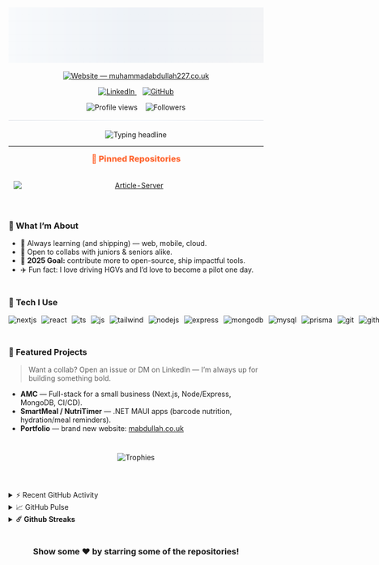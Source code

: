 <!-- HERO -->
<picture>
  <source media="(prefers-color-scheme: dark)" srcset="./assets/hero-pro-dark.svg">
  <img src="./assets/hero-pro-light.svg" alt="Muhammad Abdullah — Professional Header">
</picture>

<p align="center">
  <a href="https://muhammadabdullah227.co.uk">
    <picture>
      <source media="(prefers-color-scheme: dark)" srcset="https://img.shields.io/website?down_message=offline&label=muhammadabdullah227.co.uk&style=for-the-badge&up_message=online&url=https%3A%2F%2Fmuhammadabdullah227.co.uk&labelColor=0B1220&color=111827">
      <img alt="Website — muhammadabdullah227.co.uk"
           src="https://img.shields.io/website?down_message=offline&label=muhammadabdullah227.co.uk&style=for-the-badge&up_message=online&url=https%3A%2F%2Fmuhammadabdullah227.co.uk&labelColor=F8FAFC&color=EEF2F7">
    </picture>
  </a>
</p>
<!-- Social row (centered) -->
<p align="center">
  <!-- LinkedIn -->
  <a href="https://linkedin.com/in/muhammad-abdullah227">
    <picture>
      <source media="(prefers-color-scheme: dark)" srcset="https://img.shields.io/badge/LinkedIn-111827?logo=linkedin&logoColor=0A66C2&labelColor=0B1220">
      <img alt="LinkedIn"
           src="https://img.shields.io/badge/LinkedIn-EEF2F7?logo=linkedin&logoColor=0A66C2&labelColor=F8FAFC">
    </picture>
  </a>
&nbsp;&nbsp;
  <a href="https://github.com/MA1002643">
    <picture>
      <source media="(prefers-color-scheme: dark)" srcset="https://img.shields.io/badge/GitHub-111827?logo=github&logoColor=E5E7EB&labelColor=0B1220">
      <img alt="GitHub"
           src="https://img.shields.io/badge/GitHub-EEF2F7?logo=github&logoColor=0C1A25&labelColor=F8FAFC">
    </picture>
  </a>
</p>

<!-- Metrics row (centered, matches social colors, keeps live count) -->
<p align="center">
  <!-- Profile views (dynamic via Shields, styled to match Followers) -->
  <picture>
    <source media="(prefers-color-scheme: dark)" srcset="https://img.shields.io/badge/dynamic/xml?label=Profile%20views&style=flat&labelColor=0B1220&color=111827&query=%2F%2F*%5Blocal-name()%3D'text'%5D%5Blast()%5D&url=https%3A%2F%2Fkomarev.com%2Fghpvc%2F%3Fusername%3DMA1002643">
    <img alt="Profile views" src="https://img.shields.io/badge/dynamic/xml?label=Profile%20views&style=flat&labelColor=F8FAFC&color=EEF2F7&query=%2F%2F*%5Blocal-name()%3D'text'%5D%5Blast()%5D&url=https%3A%2F%2Fkomarev.com%2Fghpvc%2F%3Fusername%3DMA1002643">
  </picture>
  &nbsp;&nbsp;
  <!-- Followers (unchanged, colors are the reference) -->
  <picture>
    <source media="(prefers-color-scheme: dark)" srcset="https://img.shields.io/github/followers/MA1002643?label=Followers&style=flat&labelColor=0B1220&color=111827">
    <img alt="Followers" src="https://img.shields.io/github/followers/MA1002643?label=Followers&style=flat&labelColor=F8FAFC&color=EEF2F7">
  </picture>
</p>

<!-- Animated underline under socials -->
<p align="center" style="margin-top:-8px;">
  <picture>
    <source media="(prefers-color-scheme: dark)" srcset="./assets/social-underline-dark.svg">
    <img src="./assets/social-underline-light.svg" alt="" />
  </picture>
</p>

<!-- Typing headline (theme-aware colors) -->
<p align="center">
  <picture>
    <!-- Dark mode: light text -->
    <source media="(prefers-color-scheme: dark)" srcset="https://readme-typing-svg.demolab.com?font=Fira+Code&size=22&duration=2800&pause=600&center=true&vCenter=true&width=900&color=E5E7EB&lines=Building+polished+experiences+for+web%2C+mobile+%26+cloud;Obsessed+with+clean+architecture%2C+CI%2FCD%2C+and+DX;Let%E2%80%99s+ship+something+people+love+%F0%9F%9A%80">
    <!-- Light mode: dark text -->
    <img src="https://readme-typing-svg.demolab.com?font=Fira+Code&size=22&duration=2800&pause=600&center=true&vCenter=true&width=900&color=0C1A25&lines=Building+polished+experiences+for+web%2C+mobile+%26+cloud;Obsessed+with+clean+architecture%2C+CI%2FCD%2C+and+DX;Let%E2%80%99s+ship+something+people+love+%F0%9F%9A%80" alt="Typing headline" />
  </picture>
</p>

---

<!-- PINNED: START -->
<h3 align="center" style="margin:0 0 12px; color:#FF652F; font-weight:800;">📌 Pinned Repositories</h3>
<table align="center" cellspacing="0" cellpadding="0" border="0" style="border:0; border-collapse:separate; margin:0 auto;">
<tr>
<td align="center" valign="top" width="50%" style="padding:12px 24px 12px 0px; border:0;">
<a href="https://github.com/MA1002643/Article-Server">
<div style="padding:10px; box-sizing:border-box;">
<picture>
<source media="(prefers-color-scheme: dark)" srcset="https://github-readme-stats.vercel.app/api/pin/?username=MA1002643&repo=Article-Server&show_owner=false&hide_border=true&title_color=ff652f&icon_color=FFE400&cache_seconds=21600&text_color=ffffff&bg_color=0D1117">
<img alt="Article-Server" src="https://github-readme-stats.vercel.app/api/pin/?username=MA1002643&repo=Article-Server&show_owner=false&hide_border=true&title_color=ff652f&icon_color=FFE400&cache_seconds=21600&text_color=0c1a25&bg_color=ffffff" width="480" style="max-width:100%; height:auto; display:block;">
</picture>
</div>
</a>
</td>
<td align="center" valign="top" width="50%" style="padding:12px 0px 12px 24px; border:0;">
<a href="https://github.com/MA1002643/First-Year-Final-Group-Project">
<div style="padding:10px; box-sizing:border-box;">
<picture>
<source media="(prefers-color-scheme: dark)" srcset="https://github-readme-stats.vercel.app/api/pin/?username=MA1002643&repo=First-Year-Final-Group-Project&show_owner=false&hide_border=true&title_color=ff652f&icon_color=FFE400&cache_seconds=21600&text_color=ffffff&bg_color=0D1117">
<img alt="First-Year-Final-Group-Project" src="https://github-readme-stats.vercel.app/api/pin/?username=MA1002643&repo=First-Year-Final-Group-Project&show_owner=false&hide_border=true&title_color=ff652f&icon_color=FFE400&cache_seconds=21600&text_color=0c1a25&bg_color=ffffff" width="480" style="max-width:100%; height:auto; display:block;">
</picture>
</div>
</a>
</td>
</tr>
</table>
<!-- PINNED: END -->

#

### 🚀 What I’m About

- 🌱 Always learning (and shipping) — web, mobile, cloud.
- 🤝 Open to collabs with juniors & seniors alike.
- 🎯 **2025 Goal:** contribute more to open-source, ship impactful tools.
- ✈️ Fun fact: I love driving HGVs and I’d love to become a pilot one day.

#

### 🧰 Tech I Use

<!--TECH:START-->
<p align="center" style="white-space:nowrap;">
  <picture style="display:inline-block;margin:0 6px 6px 0;">
    <source media="(prefers-color-scheme: dark)" srcset="https://skillicons.dev/icons?i=nextjs&theme=dark">
    <img src="https://skillicons.dev/icons?i=nextjs" alt="nextjs" height="44">
  </picture>
  <picture style="display:inline-block;margin:0 6px 6px 0;">
    <source media="(prefers-color-scheme: dark)" srcset="https://skillicons.dev/icons?i=react&theme=dark">
    <img src="https://skillicons.dev/icons?i=react" alt="react" height="44">
  </picture>
  <picture style="display:inline-block;margin:0 6px 6px 0;">
    <source media="(prefers-color-scheme: dark)" srcset="https://skillicons.dev/icons?i=ts&theme=dark">
    <img src="https://skillicons.dev/icons?i=ts" alt="ts" height="44">
  </picture>
  <picture style="display:inline-block;margin:0 6px 6px 0;">
    <source media="(prefers-color-scheme: dark)" srcset="https://skillicons.dev/icons?i=js&theme=dark">
    <img src="https://skillicons.dev/icons?i=js" alt="js" height="44">
  </picture>
  <picture style="display:inline-block;margin:0 6px 6px 0;">
    <source media="(prefers-color-scheme: dark)" srcset="https://skillicons.dev/icons?i=tailwind&theme=dark">
    <img src="https://skillicons.dev/icons?i=tailwind" alt="tailwind" height="44">
  </picture>
  <picture style="display:inline-block;margin:0 6px 6px 0;">
    <source media="(prefers-color-scheme: dark)" srcset="https://skillicons.dev/icons?i=nodejs&theme=dark">
    <img src="https://skillicons.dev/icons?i=nodejs" alt="nodejs" height="44">
  </picture>
  <picture style="display:inline-block;margin:0 6px 6px 0;">
    <source media="(prefers-color-scheme: dark)" srcset="https://skillicons.dev/icons?i=express&theme=dark">
    <img src="https://skillicons.dev/icons?i=express" alt="express" height="44">
  </picture>
  <picture style="display:inline-block;margin:0 6px 6px 0;">
    <source media="(prefers-color-scheme: dark)" srcset="https://skillicons.dev/icons?i=mongodb&theme=dark">
    <img src="https://skillicons.dev/icons?i=mongodb" alt="mongodb" height="44">
  </picture>
  <picture style="display:inline-block;margin:0 6px 6px 0;">
    <source media="(prefers-color-scheme: dark)" srcset="https://skillicons.dev/icons?i=mysql&theme=dark">
    <img src="https://skillicons.dev/icons?i=mysql" alt="mysql" height="44">
  </picture>
  <picture style="display:inline-block;margin:0 6px 6px 0;">
    <source media="(prefers-color-scheme: dark)" srcset="https://skillicons.dev/icons?i=prisma&theme=dark">
    <img src="https://skillicons.dev/icons?i=prisma" alt="prisma" height="44">
  </picture>
  <picture style="display:inline-block;margin:0 6px 6px 0;">
    <source media="(prefers-color-scheme: dark)" srcset="https://skillicons.dev/icons?i=git&theme=dark">
    <img src="https://skillicons.dev/icons?i=git" alt="git" height="44">
  </picture>
  <picture style="display:inline-block;margin:0 6px 6px 0;">
    <source media="(prefers-color-scheme: dark)" srcset="https://skillicons.dev/icons?i=githubactions&theme=dark">
    <img src="https://skillicons.dev/icons?i=githubactions" alt="githubactions" height="44">
  </picture>
  <picture style="display:inline-block;margin:0 6px 6px 0;">
    <source media="(prefers-color-scheme: dark)" srcset="https://skillicons.dev/icons?i=vercel&theme=dark">
    <img src="https://skillicons.dev/icons?i=vercel" alt="vercel" height="44">
  </picture>
  <picture style="display:inline-block;margin:0 6px 6px 0;">
    <source media="(prefers-color-scheme: dark)" srcset="https://skillicons.dev/icons?i=dotnet&theme=dark">
    <img src="https://skillicons.dev/icons?i=dotnet" alt="dotnet" height="44">
  </picture>
  <picture style="display:inline-block;margin:0 6px 6px 0;">
    <source media="(prefers-color-scheme: dark)" srcset="https://skillicons.dev/icons?i=aws&theme=dark">
    <img src="https://skillicons.dev/icons?i=aws" alt="aws" height="44">
  </picture>
  <picture style="display:inline-block;margin:0 6px 6px 0;">
    <source media="(prefers-color-scheme: dark)" srcset="https://skillicons.dev/icons?i=jest&theme=dark">
    <img src="https://skillicons.dev/icons?i=jest" alt="jest" height="44">
  </picture>
  <picture style="display:inline-block;margin:0 6px 6px 0;">
    <source media="(prefers-color-scheme: dark)" srcset="https://skillicons.dev/icons?i=eslint&theme=dark">
    <img src="https://skillicons.dev/icons?i=eslint" alt="eslint" height="44">
  </picture>
  <picture style="display:inline-block;margin:0 6px 6px 0;">
    <source media="(prefers-color-scheme: dark)" srcset="https://skillicons.dev/icons?i=prettier&theme=dark">
    <img src="https://skillicons.dev/icons?i=prettier" alt="prettier" height="44">
  </picture>
  <picture style="display:inline-block;margin:0 6px 6px 0;">
    <source media="(prefers-color-scheme: dark)" srcset="https://skillicons.dev/icons?i=java&theme=dark">
    <img src="https://skillicons.dev/icons?i=java" alt="java" height="44">
  </picture>
  <picture style="display:inline-block;margin:0 6px 6px 0;">
    <source media="(prefers-color-scheme: dark)" srcset="https://skillicons.dev/icons?i=php&theme=dark">
    <img src="https://skillicons.dev/icons?i=php" alt="php" height="44">
  </picture>
  <picture style="display:inline-block;margin:0 6px 6px 0;">
    <source media="(prefers-color-scheme: dark)" srcset="https://skillicons.dev/icons?i=bash&theme=dark">
    <img src="https://skillicons.dev/icons?i=bash" alt="bash" height="44">
  </picture>
  <picture style="display:inline-block;margin:0 6px 6px 0;">
    <source media="(prefers-color-scheme: dark)" srcset="https://skillicons.dev/icons?i=c&theme=dark">
    <img src="https://skillicons.dev/icons?i=c" alt="c" height="44">
  </picture>
  <picture style="display:inline-block;margin:0 6px 6px 0;">
    <source media="(prefers-color-scheme: dark)" srcset="https://skillicons.dev/icons?i=threejs&theme=dark">
    <img src="https://skillicons.dev/icons?i=threejs" alt="threejs" height="44">
  </picture>
  <picture style="display:inline-block;margin:0 6px 6px 0;">
    <source media="(prefers-color-scheme: dark)" srcset="https://skillicons.dev/icons?i=vue&theme=dark">
    <img src="https://skillicons.dev/icons?i=vue" alt="vue" height="44">
  </picture>
</p>
<!--TECH:END-->

#

### 🧪 Featured Projects

> Want a collab? Open an issue or DM on LinkedIn — I’m always up for building something bold.

- **AMC** — Full-stack for a small business (Next.js, Node/Express, MongoDB, CI/CD).
- **SmartMeal / NutriTimer** — .NET MAUI apps (barcode nutrition, hydration/meal reminders).
- **Portfolio** — brand new website: <a href="https://abdullah-portfolio-chi.vercel.app/">mabdullah.co.uk</a>

#

<p align="center">
  <img alt="Trophies"
       src="https://github-profile-trophy.vercel.app/?username=MA1002643&theme=apprentice&no-frame=true&no-bg=true&row=1&column=6&margin-w=12&margin-h=12" />
</p>

#

<br />
<details>
<br />

<summary>⚡ Recent GitHub Activity</summary>

<!--RECENT_ACTIVITY:start-->
1. ⬆️ Pushed 1 commit(s) to [MA1002643/MA1002643](https://github.com/MA1002643/MA1002643)<br>
2. ⬆️ Pushed 1 commit(s) to [MA1002643/MA1002643](https://github.com/MA1002643/MA1002643)<br>
3. ⬆️ Pushed 1 commit(s) to [MA1002643/MA1002643](https://github.com/MA1002643/MA1002643)<br>
4. ⬆️ Pushed 1 commit(s) to [MA1002643/MA1002643](https://github.com/MA1002643/MA1002643)<br>
5. ⬆️ Pushed 1 commit(s) to [MA1002643/MA1002643](https://github.com/MA1002643/MA1002643)<br>
<!--RECENT_ACTIVITY:end-->

<!--RECENT_ACTIVITY:last_update-->
Last Updated: Thursday, October 2nd, 2025, 5:15:56 PM
<!--RECENT_ACTIVITY:last_update_end-->
</details>

<details>
  <summary>📈 GitHub Pulse</summary>

  <br />
  <table>
    <tr>
      <td>
        <!-- GitHub Stats -->
        <picture>
          <source media="(prefers-color-scheme: dark)" srcset="https://github-readme-stats-chi-woad.vercel.app/api?username=MA1002643&show_icons=true&hide_border=false&title_color=ff652f&icon_color=FFE400&bg_color=0D1117&text_color=ffffff&border_color=30363D&cache_seconds=7200" />
          <img alt="Muhammad Abdullah — GitHub Stats" height="180" src="https://github-readme-stats-chi-woad.vercel.app/api?username=MA1002643&show_icons=true&hide_border=false&title_color=ff652f&icon_color=FFE400&bg_color=ffffff&text_color=0C1A25&border_color=0c1a25&cache_seconds=7200" />
        </picture>
      </td>
      <td>
        <!-- Most Used Languages -->
        <picture>
          <source media="(prefers-color-scheme: dark)" srcset="https://github-readme-stats-chi-woad.vercel.app/api/top-langs?username=MA1002643&layout=compact&langs_count=10&size_weight=0.5&count_weight=0.5&custom_title=Most%20Used%20Languages&bg_color=0D1117&title_color=ff652f&text_color=ffffff&border_color=30363D&hide_border=false&cache_seconds=7200" />
          <img alt="Muhammad Abdullah — Most Used Languages" height="180" src="https://github-readme-stats-chi-woad.vercel.app/api/top-langs?username=MA1002643&layout=compact&langs_count=10&size_weight=0.5&count_weight=0.5&custom_title=Most%20Used%20Languages&bg_color=ffffff&title_color=ff652f&text_color=0C1A25&border_color=0c1a25&hide_border=false&cache_seconds=7200" />
        </picture>
      </td>
    </tr>
  </table>
</details>

<details>
  <summary><b>☄️ Github Streaks</b></summary>

  <br />
<!-- GitHub Streak (matches your theme) -->
  <picture>
          <source media="(prefers-color-scheme: dark)" srcset="https://github-readme-streak-stats.herokuapp.com/?user=MA1002643&hide_border=false&background=0D1117&border=30363D&ring=ff652f&fire=FFE400&currStreakNum=ffffff&currStreakLabel=ffffff&sideNums=ffffff&sideLabels=ffffff&dates=9CA3AF" />
          <img alt="Muhammad Abdullah — GitHub Streak" height="180" src="https://github-readme-streak-stats.herokuapp.com/?user=MA1002643&hide_border=false&background=ffffff&border=0c1a25&ring=ff652f&fire=FFE400&currStreakNum=0C1A25&currStreakLabel=0C1A25&sideNums=0C1A25&sideLabels=0C1A25&dates=6B7280" />
        </picture>
</details>

#

<div align="center">

### Show some ❤️ by starring some of the repositories!

</div>
